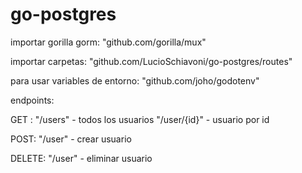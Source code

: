 # go-postgres

importar gorilla gorm:
"github.com/gorilla/mux"

importar carpetas: 
"github.com/LucioSchiavoni/go-postgres/routes"

para usar variables de entorno:
"github.com/joho/godotenv"


endpoints: 

GET :
"/users"  - todos los usuarios
"/user/{id}"  - usuario por id

POST:
"/user" - crear usuario 

DELETE:
"/user" - eliminar usuario 

